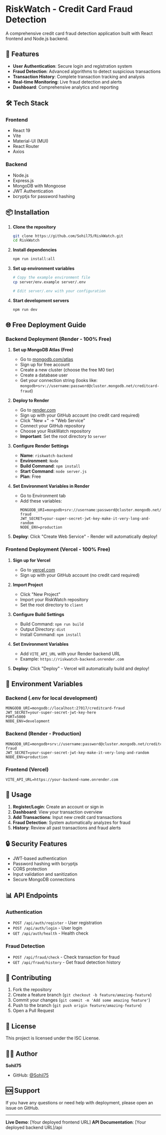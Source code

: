 # RiskWatch - Credit Card Fraud Detection

A comprehensive credit card fraud detection application built with React frontend and Node.js backend.

## 🚀 Features

- **User Authentication**: Secure login and registration system
- **Fraud Detection**: Advanced algorithms to detect suspicious transactions
- **Transaction History**: Complete transaction tracking and analysis
- **Real-time Monitoring**: Live fraud detection and alerts
- **Dashboard**: Comprehensive analytics and reporting

## 🛠️ Tech Stack

### Frontend

- React 19
- Vite
- Material-UI (MUI)
- React Router
- Axios

### Backend

- Node.js
- Express.js
- MongoDB with Mongoose
- JWT Authentication
- bcryptjs for password hashing

## 📦 Installation

1. **Clone the repository**

   ```bash
   git clone https://github.com/Sohil75/RiskWatch.git
   cd RiskWatch
   ```

2. **Install dependencies**

   ```bash
   npm run install:all
   ```

3. **Set up environment variables**

   ```bash
   # Copy the example environment file
   cp server/env.example server/.env

   # Edit server/.env with your configuration
   ```

4. **Start development servers**
   ```bash
   npm run dev
   ```

## 🌐 Free Deployment Guide

### Backend Deployment (Render - 100% Free)

1. **Set up MongoDB Atlas (Free)**

   - Go to [mongodb.com/atlas](https://www.mongodb.com/atlas)
   - Sign up for free account
   - Create a new cluster (choose the free M0 tier)
   - Create a database user
   - Get your connection string (looks like: `mongodb+srv://username:password@cluster.mongodb.net/creditcard-fraud`)

2. **Deploy to Render**

   - Go to [render.com](https://render.com)
   - Sign up with your GitHub account (no credit card required)
   - Click "New +" → "Web Service"
   - Connect your GitHub repository
   - Choose your RiskWatch repository
   - **Important**: Set the root directory to `server`

3. **Configure Render Settings**

   - **Name**: `riskwatch-backend`
   - **Environment**: `Node`
   - **Build Command**: `npm install`
   - **Start Command**: `node server.js`
   - **Plan**: Free

4. **Set Environment Variables in Render**

   - Go to Environment tab
   - Add these variables:
     ```
     MONGODB_URI=mongodb+srv://username:password@cluster.mongodb.net/creditcard-fraud
     JWT_SECRET=your-super-secret-jwt-key-make-it-very-long-and-random
     NODE_ENV=production
     ```

5. **Deploy**: Click "Create Web Service" - Render will automatically deploy!

### Frontend Deployment (Vercel - 100% Free)

1. **Sign up for Vercel**

   - Go to [vercel.com](https://vercel.com)
   - Sign up with your GitHub account (no credit card required)

2. **Import Project**

   - Click "New Project"
   - Import your RiskWatch repository
   - Set the root directory to `client`

3. **Configure Build Settings**

   - Build Command: `npm run build`
   - Output Directory: `dist`
   - Install Command: `npm install`

4. **Set Environment Variables**

   - Add `VITE_API_URL` with your Render backend URL
   - Example: `https://riskwatch-backend.onrender.com`

5. **Deploy**: Click "Deploy" - Vercel will automatically build and deploy!

## 🔧 Environment Variables

### Backend (.env for local development)

```env
MONGODB_URI=mongodb://localhost:27017/creditcard-fraud
JWT_SECRET=your-super-secret-jwt-key-here
PORT=5000
NODE_ENV=development
```

### Backend (Render - Production)

```env
MONGODB_URI=mongodb+srv://username:password@cluster.mongodb.net/creditcard-fraud
JWT_SECRET=your-super-secret-jwt-key-make-it-very-long-and-random
NODE_ENV=production
```

### Frontend (Vercel)

```env
VITE_API_URL=https://your-backend-name.onrender.com
```

## 📱 Usage

1. **Register/Login**: Create an account or sign in
2. **Dashboard**: View your transaction overview
3. **Add Transactions**: Input new credit card transactions
4. **Fraud Detection**: System automatically analyzes for fraud
5. **History**: Review all past transactions and fraud alerts

## 🔒 Security Features

- JWT-based authentication
- Password hashing with bcryptjs
- CORS protection
- Input validation and sanitization
- Secure MongoDB connections

## 📊 API Endpoints

### Authentication

- `POST /api/auth/register` - User registration
- `POST /api/auth/login` - User login
- `GET /api/auth/health` - Health check

### Fraud Detection

- `POST /api/fraud/check` - Check transaction for fraud
- `GET /api/fraud/history` - Get fraud detection history

## 🤝 Contributing

1. Fork the repository
2. Create a feature branch (`git checkout -b feature/amazing-feature`)
3. Commit your changes (`git commit -m 'Add some amazing feature'`)
4. Push to the branch (`git push origin feature/amazing-feature`)
5. Open a Pull Request

## 📄 License

This project is licensed under the ISC License.

## 👨‍💻 Author

**Sohil75**

- GitHub: [@Sohil75](https://github.com/Sohil75)

## 🆘 Support

If you have any questions or need help with deployment, please open an issue on GitHub.

---

**Live Demo**: [Your deployed frontend URL]
**API Documentation**: [Your deployed backend URL]/api
